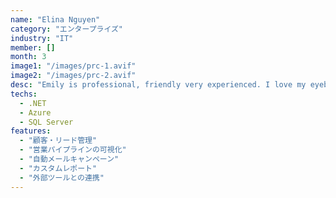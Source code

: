 ```yaml
---
name: "Elina Nguyen"
category: "エンタープライズ"
industry: "IT"
member: []
month: 3
image1: "/images/prc-1.avif"
image2: "/images/prc-2.avif"
desc: "Emily is professional, friendly very experienced. I love my eyebrows tattoos, lip tattoos, nano treatments facial my skin looks glow with no apps pics! they look so natural. She did an amazing job and she is highly recommended. Thank you Vybrows Academy 😍😍😍"
techs:
  - .NET
  - Azure
  - SQL Server
features:
  - "顧客・リード管理"
  - "営業パイプラインの可視化"
  - "自動メールキャンペーン"
  - "カスタムレポート"
  - "外部ツールとの連携"
---
```

